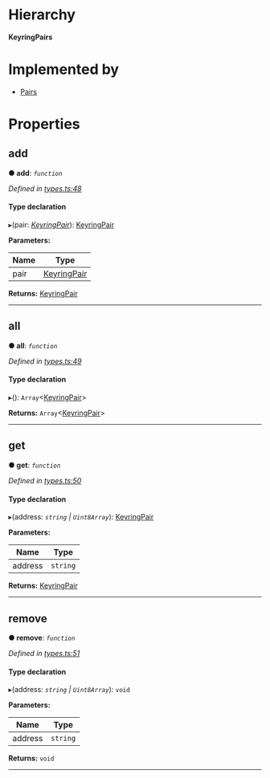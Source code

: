 

# Hierarchy

**KeyringPairs**

# Implemented by

* [Pairs](../classes/_pairs_.pairs.md)

# Properties

<a id="add"></a>

##  add

**● add**: *`function`*

*Defined in [types.ts:48](https://github.com/polkadot-js/common/blob/2aba82e/packages/keyring/src/types.ts#L48)*

#### Type declaration
▸(pair: *[KeyringPair](../modules/_types_.md#keyringpair)*): [KeyringPair](../modules/_types_.md#keyringpair)

**Parameters:**

| Name | Type |
| ------ | ------ |
| pair | [KeyringPair](../modules/_types_.md#keyringpair) |

**Returns:** [KeyringPair](../modules/_types_.md#keyringpair)

___
<a id="all"></a>

##  all

**● all**: *`function`*

*Defined in [types.ts:49](https://github.com/polkadot-js/common/blob/2aba82e/packages/keyring/src/types.ts#L49)*

#### Type declaration
▸(): `Array`<[KeyringPair](../modules/_types_.md#keyringpair)>

**Returns:** `Array`<[KeyringPair](../modules/_types_.md#keyringpair)>

___
<a id="get"></a>

##  get

**● get**: *`function`*

*Defined in [types.ts:50](https://github.com/polkadot-js/common/blob/2aba82e/packages/keyring/src/types.ts#L50)*

#### Type declaration
▸(address: *`string` | `Uint8Array`*): [KeyringPair](../modules/_types_.md#keyringpair)

**Parameters:**

| Name | Type |
| ------ | ------ |
| address | `string` | `Uint8Array` |

**Returns:** [KeyringPair](../modules/_types_.md#keyringpair)

___
<a id="remove"></a>

##  remove

**● remove**: *`function`*

*Defined in [types.ts:51](https://github.com/polkadot-js/common/blob/2aba82e/packages/keyring/src/types.ts#L51)*

#### Type declaration
▸(address: *`string` | `Uint8Array`*): `void`

**Parameters:**

| Name | Type |
| ------ | ------ |
| address | `string` | `Uint8Array` |

**Returns:** `void`

___

